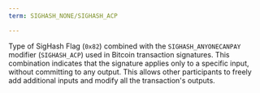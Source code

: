 ```yaml
---
term: SIGHASH_NONE/SIGHASH_ACP

---
```

Type of SigHash Flag (`0x82`) combined with the `SIGHASH_ANYONECANPAY` modifier (`SIGHASH_ACP`) used in Bitcoin transaction signatures. This combination indicates that the signature applies only to a specific input, without committing to any output. This allows other participants to freely add additional inputs and modify all the transaction's outputs.